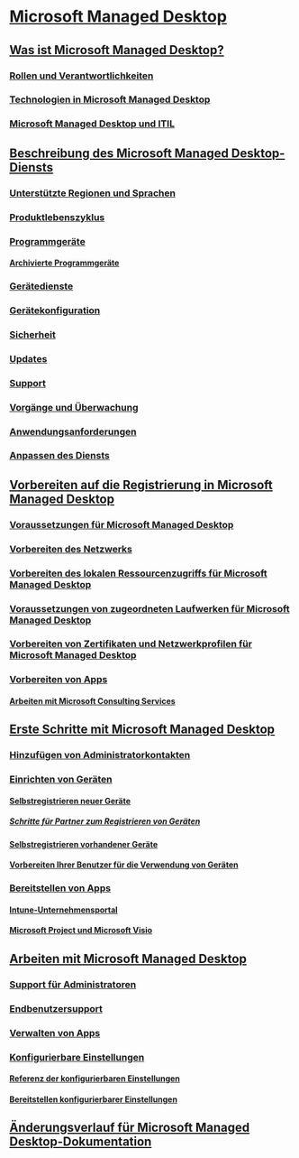 # [Microsoft Managed Desktop](index.yml)
## [Was ist Microsoft Managed Desktop?](intro/index.md)
### [Rollen und Verantwortlichkeiten](intro/roles-and-responsibilities.md)
### [Technologien in Microsoft Managed Desktop](intro/technologies.md)
### [Microsoft Managed Desktop und ITIL](MMD-and-ITSM.md)
## [Beschreibung des Microsoft Managed Desktop-Diensts](service-description/index.md)
### [Unterstützte Regionen und Sprachen](service-description/regions-languages.md)
### [Produktlebenszyklus](service-description/device-lifecycle.md)
### [Programmgeräte](service-description/device-list.md)
#### [Archivierte Programmgeräte](service-description/archived-device-list.md)
### [Gerätedienste](service-description/device-services.md)
### [Gerätekonfiguration](service-description/device-policies.md)
### [Sicherheit](service-description/security.md)
### [Updates](service-description/updates.md)
### [Support](service-description/support.md)
### [Vorgänge und Überwachung](service-description/operations-and-monitoring.md)
### [Anwendungsanforderungen](service-description/mmd-app-requirements.md)
### [Anpassen des Diensts](service-description/customizing.md)
## [Vorbereiten auf die Registrierung in Microsoft Managed Desktop](get-ready/index.md)
### [Voraussetzungen für Microsoft Managed Desktop](get-ready/prerequisites.md)
### [Vorbereiten des Netzwerks](get-ready/network.md)
### [Vorbereiten des lokalen Ressourcenzugriffs für Microsoft Managed Desktop](get-ready/authentication.md)
### [Voraussetzungen von zugeordneten Laufwerken für Microsoft Managed Desktop](get-ready/mapped-drives.md)
### [Vorbereiten von Zertifikaten und Netzwerkprofilen für Microsoft Managed Desktop](get-ready/certs-wifi-lan.md)
### [Vorbereiten von Apps](get-ready/apps.md)
#### [Arbeiten mit Microsoft Consulting Services](get-ready/apps-MCS.md)
## [Erste Schritte mit Microsoft Managed Desktop](get-started/index.md)
### [Hinzufügen von Administratorkontakten](get-started/add-admin-contacts.md)
### [Einrichten von Geräten](get-started/set-up-devices.md)
#### [Selbstregistrieren neuer Geräte](get-started/register-devices-self.md)
##### [Schritte für Partner zum Registrieren von Geräten](get-started/register-devices-partner.md)
#### [Selbstregistrieren vorhandener Geräte](get-started/register-reused-devices-self.md)
#### [Vorbereiten Ihrer Benutzer für die Verwendung von Geräten](get-started/get-started-devices.md)
### [Bereitstellen von Apps](get-started/deploy-apps.md)
#### [Intune-Unternehmensportal](get-started/company-portal.md)
#### [Microsoft Project und Microsoft Visio](get-started/project-visio.md)
## [Arbeiten mit Microsoft Managed Desktop](working-with-managed-desktop/index.md)
### [Support für Administratoren](working-with-managed-desktop/admin-support.md)
### [Endbenutzersupport](working-with-managed-desktop/end-user-support.md)
### [Verwalten von Apps](working-with-managed-desktop/manage-apps.md)
### [Konfigurierbare Einstellungen](working-with-managed-desktop/config-setting-overview.md)
#### [Referenz der konfigurierbaren Einstellungen](working-with-managed-desktop/config-setting-ref.md)
#### [Bereitstellen konfigurierbarer Einstellungen](working-with-managed-desktop/config-setting-deploy.md)
## [Änderungsverlauf für Microsoft Managed Desktop-Dokumentation](change-history-managed-desktop.md)

